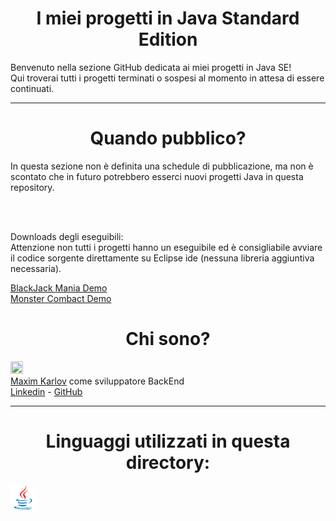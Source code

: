 <h1 align="center">I miei progetti in Java Standard Edition</h1>
 
<p>
    Benvenuto nella sezione GitHub dedicata ai miei progetti in Java SE! <br>
    Qui troverai tutti i progetti terminati o sospesi al momento in attesa di essere continuati.
</p>
 
<hr>
 
<h1 align="center">Quando pubblico?</h1>
 
  In questa sezione non è definita una schedule di pubblicazione, ma non è scontato che in futuro
  potrebbero esserci nuovi progetti Java in questa repository.
 
 <br>
 <br>

Downloads degli eseguibili:<br>
Attenzione non tutti i progetti hanno un eseguibile ed è consigliabile avviare il codice sorgente
direttamente su Eclipse ide (nessuna libreria aggiuntiva necessaria).

[BlackJack Mania Demo](https://mega.nz/folder/wlo3SYpa#0sy7QPxLwb_YvSKjEarsQQ) <br>
[Monster Combact Demo](https://mega.nz/folder/Vx4hXZBB#qg7z6KgQu3Y6GqznVulYcg)

<h1 align="center">Chi sono?</h1>
 
<img src="https://user-images.githubusercontent.com/95580482/212113170-fc280d3c-1a93-4e5e-870c-3404efb77d85.png" width=20% height=20%><br>
[Maxim Karlov](https://www.linkedin.com/in/maxim-karlov-34b859162/) come sviluppatore BackEnd <br>
[Linkedin](https://www.linkedin.com/in/maxim-karlov-34b859162/) - [GitHub](https://github.com/IlMaxone)

<hr>
 
<h1 align="center">Linguaggi utilizzati in questa directory:</h1>
<p align="left"> <a href="https://www.java.com" target="_blank" rel="noreferrer"> <img src="https://raw.githubusercontent.com/devicons/devicon/master/icons/java/java-original.svg" alt="java" width="40" height="40"/> </a> </p>
